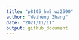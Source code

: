 ```yaml
---
title: "p8105_hw5_wz2590"
author: "Weiheng Zhang"
date: "2021/11/11"
output: github_document
---
```



